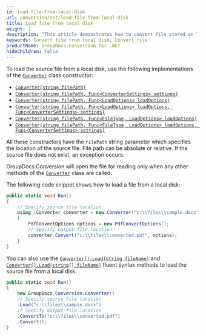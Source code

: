 ```yaml
---
id: load-file-from-local-disk
url: conversion/net/load-file-from-local-disk
title: Load file from local disk
weight: 1
description: "This article demonstrates how to convert file stored on local disk using GroupDocs.Conversion for .NET API."
keywords: Convert file from local disk, Convert file
productName: GroupDocs.Conversion for .NET
hideChildren: False
---
```

To load the source file from a local disk, use the following implementations of the [`Converter`](https://reference.groupdocs.com/conversion/net/groupdocs.conversion/converter) class constructor:

* [`Converter(string filePath)`](https://reference.groupdocs.com/conversion/net/groupdocs.conversion/converter/converter/#constructor_7)
* [`Converter(string filePath, Func<ConverterSettings> settings)`](https://reference.groupdocs.com/conversion/net/groupdocs.conversion/converter/converter/#constructor_8)
* [`Converter(string filePath, Func<LoadOptions> loadOptions)`](https://reference.groupdocs.com/conversion/net/groupdocs.conversion/converter/converter/#constructor_9)
* [`Converter(string filePath, Func<LoadOptions> loadOptions, Func<ConverterSettings> settings)`](https://reference.groupdocs.com/conversion/net/groupdocs.conversion/converter/converter/#constructor_10)
* [`Converter(string filePath, Func<FileType, LoadOptions> loadOptions)`](https://reference.groupdocs.com/conversion/net/groupdocs.conversion/converter/converter/#constructor_11)
* [`Converter(string filePath, Func<FileType, LoadOptions> loadOptions, Func<ConverterSettings> settings)`](https://reference.groupdocs.com/conversion/net/groupdocs.conversion/converter/converter/#constructor_12)

All these constructors have the `filePath` string parameter which specifies the location of the source file. File path can be absolute or relative. If the source file does not exist, an exception occurs.

GroupDocs.Conversion will open the file for reading only when any other methods of the [`Converter`](https://reference.groupdocs.com/conversion/net/groupdocs.conversion/converter) class are called.

The following code snippet shows how to load a file from a local disk:

```csharp
public static void Run()
{
    // Specify source file location
    using (Converter converter = new Converter("c:\\files\\sample.docx")) 
    {
        PdfConvertOptions options = new PdfConvertOptions();
        // Specify output file location
        converter.Convert("c:\\files\\converted.pdf", options);
    }
}
```

You can also use the [`Converter().Load(string fileName)`](https://reference.groupdocs.com/conversion/net/groupdocs.conversion/converter/load/#load_2) and [`Converter().Load(string[] fileName)`](https://reference.groupdocs.com/conversion/net/groupdocs.conversion/converter/load/#load_3) fluent syntax methods to load the source file from a local disk.

```csharp
public static void Run()
{
    new GroupDocs.Conversion.Converter()
    // Specify source file location
    .Load("c:\\files\\sample.docx")
    // Specify output file location
    .ConvertTo("c:\\files\\converted.pdf")
    .Convert();
}
```